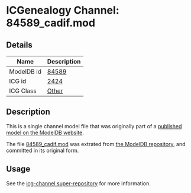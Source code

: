# ICGenealogy Channel: 84589\_cadif.mod

## Details

Name | Description
---- | -----------
ModelDB id | [84589](http://senselab.med.yale.edu/ModelDB/ShowModel.cshtml?model=84589)
ICG id | [2424](http://icg.neurotheory.ox.ac.uk/channels/other/2424)
ICG Class | [Other](http://icg.neurotheory.ox.ac.uk/channels/other)

## Description

This is a single channel model file that was originally part of a [published model on the ModelDB website](http://senselab.med.yale.edu/mModelDB/ShowModel.cshtml?model=84589).

The file [84589\_cadif.mod](84589_cadif.mod) was extrated from [the ModelDB repository](http://senselab.med.yale.edu/ModelDB/ShowModel.cshtml?model=84589), and committed in its original form.

## Usage

See the [icg-channel super-repository](https://github.com/icgenealogy/icg-channels) for more information.